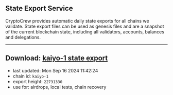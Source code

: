 ## State Export Service
CryptoCrew provides automatic daily state exports for all chains we validate. State export files can be used as genesis files and are a snapshot of the current blockchain state, including all validators, accounts, balances and delegations.

---
**Download: [kaiyo-1 state export](https://dl-eu2.ccvalidators.com/SERVICE/kujira/kaiyo-1_export_22731330.json)**
---

- last updated: Mon Sep 16 2024 11:42:24
- chain id: `kaiyo-1`
- export height: `22731330`
- use for: airdrops, local tests, chain recovery
